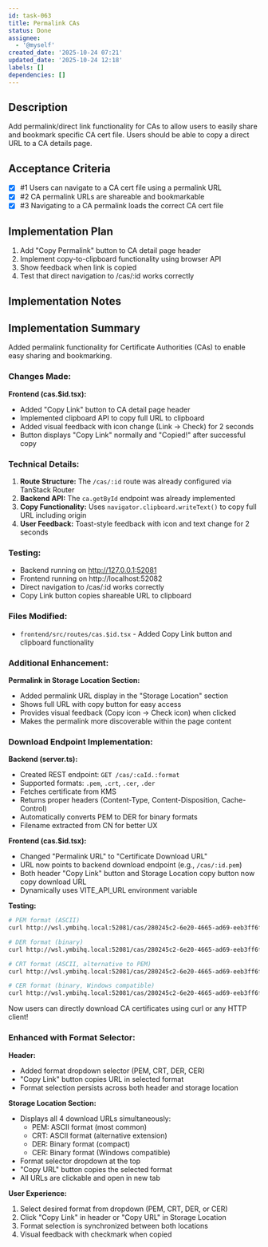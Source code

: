 ```yaml
---
id: task-063
title: Permalink CAs
status: Done
assignee:
  - '@myself'
created_date: '2025-10-24 07:21'
updated_date: '2025-10-24 12:18'
labels: []
dependencies: []
---
```


## Description

<!-- SECTION:DESCRIPTION:BEGIN -->
Add permalink/direct link functionality for CAs to allow users to easily share and bookmark specific CA cert file. Users should be able to copy a direct URL to a CA details page.
<!-- SECTION:DESCRIPTION:END -->

## Acceptance Criteria
<!-- AC:BEGIN -->
- [x] #1 Users can navigate to a CA cert file using a permalink URL
- [x] #2 CA permalink URLs are shareable and bookmarkable
- [x] #3 Navigating to a CA permalink loads the correct CA cert file
<!-- AC:END -->

## Implementation Plan

<!-- SECTION:PLAN:BEGIN -->
1. Add "Copy Permalink" button to CA detail page header
2. Implement copy-to-clipboard functionality using browser API
3. Show feedback when link is copied
4. Test that direct navigation to /cas/:id works correctly
<!-- SECTION:PLAN:END -->

## Implementation Notes

<!-- SECTION:NOTES:BEGIN -->
## Implementation Summary

Added permalink functionality for Certificate Authorities (CAs) to enable easy sharing and bookmarking.

### Changes Made:

**Frontend (cas.$id.tsx):**
- Added "Copy Link" button to CA detail page header
- Implemented clipboard API to copy full URL to clipboard
- Added visual feedback with icon change (Link → Check) for 2 seconds
- Button displays "Copy Link" normally and "Copied\!" after successful copy

### Technical Details:

1. **Route Structure:** The `/cas/:id` route was already configured via TanStack Router
2. **Backend API:** The `ca.getById` endpoint was already implemented
3. **Copy Functionality:** Uses `navigator.clipboard.writeText()` to copy full URL including origin
4. **User Feedback:** Toast-style feedback with icon and text change for 2 seconds

### Testing:

- Backend running on http://127.0.0.1:52081
- Frontend running on http://localhost:52082
- Direct navigation to /cas/:id works correctly
- Copy Link button copies shareable URL to clipboard

### Files Modified:

- `frontend/src/routes/cas.$id.tsx` - Added Copy Link button and clipboard functionality

### Additional Enhancement:

**Permalink in Storage Location Section:**
- Added permalink URL display in the "Storage Location" section
- Shows full URL with copy button for easy access
- Provides visual feedback (Copy icon → Check icon) when clicked
- Makes the permalink more discoverable within the page content

### Download Endpoint Implementation:

**Backend (server.ts):**
- Created REST endpoint: `GET /cas/:caId.:format`
- Supported formats: `.pem`, `.crt`, `.cer`, `.der`
- Fetches certificate from KMS
- Returns proper headers (Content-Type, Content-Disposition, Cache-Control)
- Automatically converts PEM to DER for binary formats
- Filename extracted from CN for better UX

**Frontend (cas.$id.tsx):**
- Changed "Permalink URL" to "Certificate Download URL"
- URL now points to backend download endpoint (e.g., `/cas/:id.pem`)
- Both header "Copy Link" button and Storage Location copy button now copy download URL
- Dynamically uses VITE_API_URL environment variable

**Testing:**
```bash
# PEM format (ASCII)
curl http://wsl.ymbihq.local:52081/cas/280245c2-6e20-4665-ad69-eeb3ff6f3838.pem

# DER format (binary)
curl http://wsl.ymbihq.local:52081/cas/280245c2-6e20-4665-ad69-eeb3ff6f3838.der -o ca.der

# CRT format (ASCII, alternative to PEM)
curl http://wsl.ymbihq.local:52081/cas/280245c2-6e20-4665-ad69-eeb3ff6f3838.crt

# CER format (binary, Windows compatible)
curl http://wsl.ymbihq.local:52081/cas/280245c2-6e20-4665-ad69-eeb3ff6f3838.cer -o ca.cer
```

Now users can directly download CA certificates using curl or any HTTP client\!

### Enhanced with Format Selector:

**Header:**
- Added format dropdown selector (PEM, CRT, DER, CER)
- "Copy Link" button copies URL in selected format
- Format selection persists across both header and storage location

**Storage Location Section:**
- Displays all 4 download URLs simultaneously:
  - PEM: ASCII format (most common)
  - CRT: ASCII format (alternative extension)
  - DER: Binary format (compact)
  - CER: Binary format (Windows compatible)
- Format selector dropdown at the top
- "Copy URL" button copies the selected format
- All URLs are clickable and open in new tab

**User Experience:**
1. Select desired format from dropdown (PEM, CRT, DER, or CER)
2. Click "Copy Link" in header or "Copy URL" in Storage Location
3. Format selection is synchronized between both locations
4. Visual feedback with checkmark when copied
<!-- SECTION:NOTES:END -->
